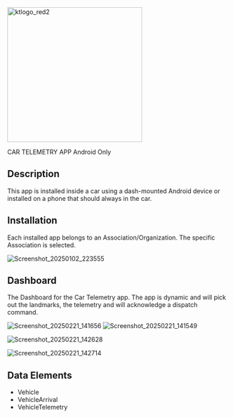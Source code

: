 
<img width="307" alt="ktlogo_red2" src="https://github.com/user-attachments/assets/7763f3c8-855c-4e49-8263-2f3ab4e314e0" />

CAR TELEMETRY APP
Android Only

## Description
This app is installed inside a car using a dash-mounted Android device or installed on a phone that should always in the car.

## Installation
Each installed app belongs to an Association/Organization. The specific Association is selected.

![Screenshot_20250102_223555](https://github.com/user-attachments/assets/06ec4e00-cfbd-465f-9cec-5721f765461f)

## Dashboard
The Dashboard for the Car Telemetry app. The app is dynamic and will pick out the landmarks, the telemetry and will acknowledge a dispatch command.

![Screenshot_20250221_141656](https://github.com/user-attachments/assets/8295fe37-be5f-4d52-96cd-d14ca4c60e86)
![Screenshot_20250221_141549](https://github.com/user-attachments/assets/633790aa-b0d0-404e-becb-3c52a4fa644c)

![Screenshot_20250221_142628](https://github.com/user-attachments/assets/11ebc69b-f89e-466c-bea9-ea495973a47f)

![Screenshot_20250221_142714](https://github.com/user-attachments/assets/61b32247-b8b3-4104-b755-e987bd6311ad)


## Data Elements

- Vehicle
- VehicleArrival
- VehicleTelemetry
